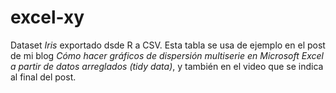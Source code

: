 # excel-xy
Dataset *Iris* exportado dsde R a CSV. Esta tabla se usa de ejemplo en el post de mi blog *Cómo hacer gráficos de dispersión multiserie en Microsoft Excel a partir de datos arreglados (tidy data)*, y también en el video que se indica al final del post.
